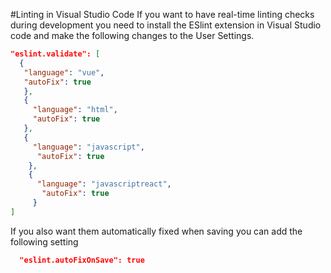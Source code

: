 #Linting in Visual Studio Code
If you want to have real-time linting checks during development you need to install the ESlint extension in Visual Studio code and make the following changes to the User Settings.

```json
"eslint.validate": [
  {
   "language": "vue",
   "autoFix": true
   },
   {
     "language": "html",
     "autoFix": true
   },
   {
     "language": "javascript",
      "autoFix": true
    },
    {
      "language": "javascriptreact",
       "autoFix": true
     }
]
```

If you also want them automatically fixed when saving you can add the following setting
```json  
  "eslint.autoFixOnSave": true
```